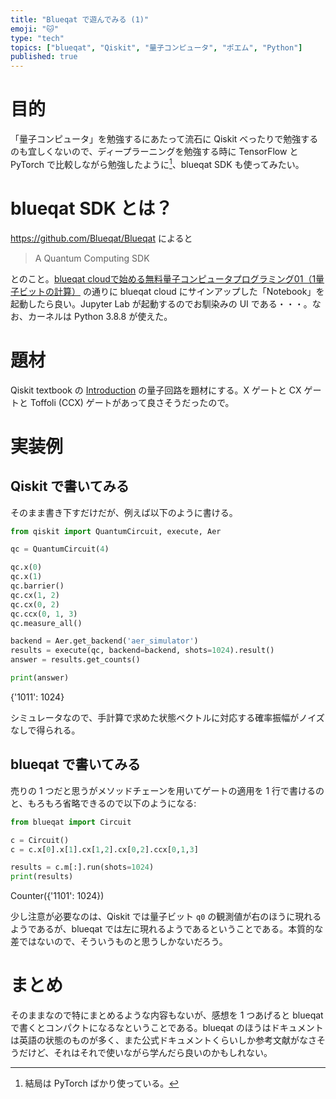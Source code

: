 ```yaml
---
title: "Blueqat で遊んでみる (1)"
emoji: "🐱"
type: "tech"
topics: ["blueqat", "Qiskit", "量子コンピュータ", "ポエム", "Python"]
published: true
---
```


# 目的

「量子コンピュータ」を勉強するにあたって流石に Qiskit べったりで勉強するのも宜しくないので、ディープラーニングを勉強する時に TensorFlow と PyTorch で比較しながら勉強したように[^1]、blueqat SDK も使ってみたい。

[^1]: 結局は PyTorch ばかり使っている。

# blueqat SDK とは？

https://github.com/Blueqat/Blueqat によると

> A Quantum Computing SDK

とのこと。[blueqat cloudで始める無料量子コンピュータプログラミング01（1量子ビットの計算）](https://blueqat.com/yuichiro_minato2/6d3cf2e7-4fdd-4aa5-b211-0e039ded6967) の通りに blueqat cloud にサインアップした「Notebook」を起動したら良い。Jupyter Lab が起動するのでお馴染みの UI である・・・。なお、カーネルは Python 3.8.8 が使えた。

# 題材

Qiskit textbook の [Introduction](https://qiskit.org/textbook/ch-states/introduction.html) の量子回路を題材にする。X ゲートと CX ゲートと Toffoli (CCX) ゲートがあって良さそうだったので。

# 実装例

## Qiskit で書いてみる

そのまま書き下すだけだが、例えば以下のように書ける。

```python
from qiskit import QuantumCircuit, execute, Aer

qc = QuantumCircuit(4)

qc.x(0)
qc.x(1)
qc.barrier()
qc.cx(1, 2)
qc.cx(0, 2)
qc.ccx(0, 1, 3)
qc.measure_all()

backend = Aer.get_backend('aer_simulator')
results = execute(qc, backend=backend, shots=1024).result()
answer = results.get_counts()

print(answer)
```
{'1011': 1024}

シミュレータなので、手計算で求めた状態ベクトルに対応する確率振幅がノイズなしで得られる。

## blueqat で書いてみる

売りの 1 つだと思うがメソッドチェーンを用いてゲートの適用を 1 行で書けるのと、もろもろ省略できるので以下のようになる:

```python
from blueqat import Circuit

c = Circuit()
c = c.x[0].x[1].cx[1,2].cx[0,2].ccx[0,1,3]

results = c.m[:].run(shots=1024)
print(results)
```
Counter({'1101': 1024})

少し注意が必要なのは、Qiskit では量子ビット `q0` の観測値が右のほうに現れるようであるが、blueqat では左に現れるようであるということである。本質的な差ではないので、そういうものと思うしかないだろう。

# まとめ

そのままなので特にまとめるような内容もないが、感想を 1 つあげると blueqat で書くとコンパクトになるなということである。blueqat のほうはドキュメントは英語の状態のものが多く、また公式ドキュメントくらいしか参考文献がなさそうだけど、それはそれで使いながら学んだら良いのかもしれない。
